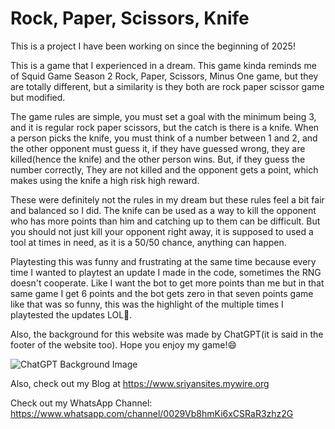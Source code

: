 # Rock, Paper, Scissors, Knife

This is a project I have been working on since the beginning of 2025!

This is a game that I experienced in a dream. This game kinda reminds me of Squid Game Season 2 Rock, Paper, Scissors, Minus One game, but they are totally different, but a similarity is they both are rock paper scissor game but modified.

The game rules are simple, you must set a goal with the minimum being 3, and it is regular rock paper scissors, but the catch is there is a knife. When a person picks the knife, you must think of a number between 1 and 2, and the other opponent must guess it, if they have guessed wrong, they are killed(hence the knife) and the other person wins. But, if they guess the number correctly, They are not killed and the opponent gets a point, which makes using the knife a high risk high reward.

These were definitely not the rules in my dream but these rules feel a bit fair and balanced so I did. The knife can be used as a way to kill the opponent who has more points than him and catching up to them can be difficult. But you should not just kill your opponent right away, it is supposed to used a tool at times in need, as it is a 50/50 chance, anything can happen.

Playtesting this was funny and frustrating at the same time because every time I wanted to playtest an update I made in the code, sometimes the RNG doesn't cooperate. Like I want the bot to get more points than me but in that same game I get 6 points and the bot gets zero in that seven points game like that was so funny, this was the highlight of the multiple times I playtested the updates LOL🤣.

Also, the background for this website was made by ChatGPT(it is said in the footer of the website too). Hope you enjoy my game!😄

![ChatGPT Background Image](https://res.cloudinary.com/dhhmanp00/image/upload/v1737723766/background_pojyby.webp "Background Image generated by ChatGPT.")

Also, check out my Blog at https://www.sriyansites.mywire.org

Check out my WhatsApp Channel: https://www.whatsapp.com/channel/0029Vb8hmKi6xCSRaR3zhz2G

